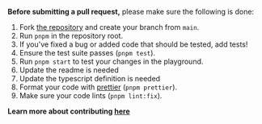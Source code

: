 **Before submitting a pull request,** please make sure the following is done:

1. Fork [the repository](https://github.com/fkhadra/react-toastify) and create your branch from `main`.
2. Run `pnpm` in the repository root.
3. If you've fixed a bug or added code that should be tested, add tests!
4. Ensure the test suite passes (`pnpm test`).
5. Run `pnpm start` to test your changes in the playground.
6. Update the readme is needed
7. Update the typescript definition is needed
8. Format your code with [prettier](https://github.com/prettier/prettier) (`pnpm prettier`).
9. Make sure your code lints (`pnpm lint:fix`).

**Learn more about contributing [here](https://github.com/fkhadra/react-toastify/blob/master/CONTRIBUTING.md)** 